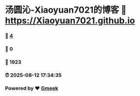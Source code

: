 # 汤圆沁-Xiaoyuan7021的博客 :link: https://Xiaoyuan7021.github.io 
### :page_facing_up: [4](https://Xiaoyuan7021.github.io/tag.html) 
### :speech_balloon: 0 
### :hibiscus: 1923 
### :alarm_clock: 2025-08-12 17:34:35 
### Powered by :heart: [Gmeek](https://github.com/Meekdai/Gmeek)
